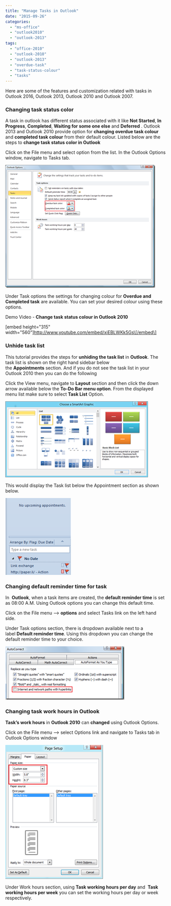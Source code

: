 ```yaml
---
title: "Manage Tasks in Outlook"
date: "2015-09-26"
categories: 
  - "ms-office"
  - "outlook2010"
  - "outlook-2013"
tags: 
  - "office-2010"
  - "outlook-2010"
  - "outlook-2013"
  - "overdue-task"
  - "task-status-colour"
  - "tasks"
---
```


  
Here are some of the features and customization related with tasks in Outlook 2016, Outlook 2013, Outlook 2010 and Outlook 2007.

### Changing task status color

A task in outlook has different status associated with it like **Not Started**, **In Progress**, **Completed**, **Waiting for some one else** and **Deferred** . Outlook 2013 and Outlook 2010 provide option for **changing overdue task colour** and **completed task colour** from their default colour. Listed below are the steps to **change task status color in Outlook**

Click on the File menu and select option from the list. In the Outlook Options window, navigate to Tasks tab.

[![image](/assets/images/image_thumb6.png "image")](http://blogmines.com/blog/wp-content/uploads/2010/05/image6.png)

Under Task options the settings for changing colour for **Overdue and Completed task** are available. You can set your desired colour using these options.

Demo Video - **Change task status colour in Outlook 2010**  

\[embed height="315" width="560"\]http://www.youtube.com/embed/xiEBLWKk5Gs\[/embed\]

### Unhide task list

This tutorial provides the steps for **unhiding the task list** in **Outlook**. The task list is shown on the right hand sidebar below the **Appointments** section. And if you do not see the task list in your Outlook 2010 then you can do the following

Click the View menu, navigate to **Layout** section and then click the down arrow available below the **To-Do Bar menu option**. From the displayed menu list make sure to select **Task List** Option.

[![image](/assets/images/image_thumb32.png "image")](http://blogmines.com/blog/wp-content/uploads/2011/09/image33.png)

This would display the Task list below the Appointment section as shown below.

[![image](/assets/images/image_thumb33.png "image")](http://blogmines.com/blog/wp-content/uploads/2011/09/image34.png)

### Changing default reminder time for task

In  **Outlook**, when a task items are created, the **default reminder time** is set as 08:00 A.M. Using Outlook options you can change this default time.

Click on the File menu –> **options** and select Tasks link on the left hand side.

Under Task options section, there is dropdown available next to a label **Default reminder time**. Using this dropdown you can change the default reminder time to your choice. 

[![image](/assets/images/image_thumb83.png "image")](http://blogmines.com/blog/wp-content/uploads/2010/02/image83.png)

### Changing task work hours in Outlook

**Task’s work hours** in **Outlook 2010** can **changed** using Outlook Options.  
  
Click on the File menu –> select Options link and navigate to Tasks tab in Outlook Options window  

[![image](/assets/images/image_thumb44.png "image")](http://blogmines.com/blog/wp-content/uploads/2010/07/image44.png)

Under Work hours section, using **Task working hours per day** and  **Task working hours per week** you can set the working hours per day or week respectively.
